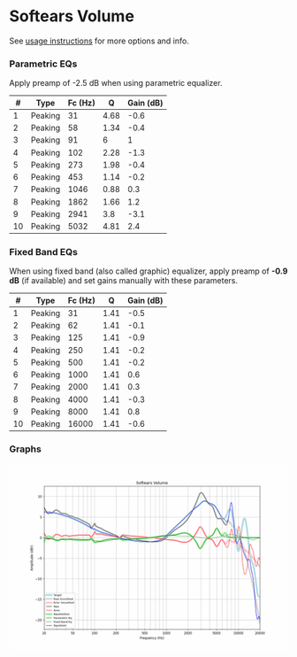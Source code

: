 # Softears Volume
See [usage instructions](https://github.com/jaakkopasanen/AutoEq#usage) for more options and info.

### Parametric EQs
Apply preamp of -2.5 dB when using parametric equalizer.

|   # | Type    |   Fc (Hz) |    Q |   Gain (dB) |
|-----|---------|-----------|------|-------------|
|   1 | Peaking |        31 | 4.68 |        -0.6 |
|   2 | Peaking |        58 | 1.34 |        -0.4 |
|   3 | Peaking |        91 | 6    |         1   |
|   4 | Peaking |       102 | 2.28 |        -1.3 |
|   5 | Peaking |       273 | 1.98 |        -0.4 |
|   6 | Peaking |       453 | 1.14 |        -0.2 |
|   7 | Peaking |      1046 | 0.88 |         0.3 |
|   8 | Peaking |      1862 | 1.66 |         1.2 |
|   9 | Peaking |      2941 | 3.8  |        -3.1 |
|  10 | Peaking |      5032 | 4.81 |         2.4 |

### Fixed Band EQs
When using fixed band (also called graphic) equalizer, apply preamp of **-0.9 dB** (if available) and set gains manually with these parameters.

|   # | Type    |   Fc (Hz) |    Q |   Gain (dB) |
|-----|---------|-----------|------|-------------|
|   1 | Peaking |        31 | 1.41 |        -0.5 |
|   2 | Peaking |        62 | 1.41 |        -0.1 |
|   3 | Peaking |       125 | 1.41 |        -0.9 |
|   4 | Peaking |       250 | 1.41 |        -0.2 |
|   5 | Peaking |       500 | 1.41 |        -0.2 |
|   6 | Peaking |      1000 | 1.41 |         0.6 |
|   7 | Peaking |      2000 | 1.41 |         0.3 |
|   8 | Peaking |      4000 | 1.41 |        -0.3 |
|   9 | Peaking |      8000 | 1.41 |         0.8 |
|  10 | Peaking |     16000 | 1.41 |        -0.6 |

### Graphs
![](./Softears%20Volume.png)
